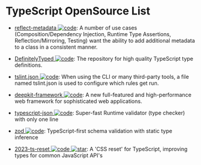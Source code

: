 # TypeScript OpenSource List

- [reflect-metadata ![code](https://martrix-usa.oss-accelerate.aliyuncs.com/logo/code.svg)](https://www.npmjs.com/package/reflect-metadata): A number of use cases (Composition/Dependency Injection, Runtime Type Assertions, Reflection/Mirroring, Testing) want the ability to add additional metadata to a class in a consistent manner.

- [DefinitelyTyped ![code](https://martrix-usa.oss-accelerate.aliyuncs.com/logo/code.svg)](https://github.com/DefinitelyTyped/DefinitelyTyped): The repository for high quality TypeScript type definitions.

- [tslint.json ![code](https://martrix-usa.oss-accelerate.aliyuncs.com/logo/code.svg)](https://palantir.github.io/tslint/usage/tslint-json/): When using the CLI or many third-party tools, a file named tslint.json is used to configure which rules get run.

- [deepkit-framework ![code](https://martrix-usa.oss-accelerate.aliyuncs.com/logo/code.svg)](https://github.com/deepkit/deepkit-framework): A new full-featured and high-performance web framework for sophisticated web applications.

- [typescript-json ![code](https://martrix-usa.oss-accelerate.aliyuncs.com/logo/code.svg)](https://github.com/samchon/typescript-json): Super-fast Runtime validator (type checker) with only one line

- [zod ![code](https://martrix-usa.oss-accelerate.aliyuncs.com/logo/code.svg)](https://github.com/colinhacks/zod): TypeScript-first schema validation with static type inference

- [2023-ts-reset ![code](https://martrix-usa.oss-accelerate.aliyuncs.com/logo/code.svg) ![star](https://img.shields.io/github/stars/total-typescript/ts-reset)](https://github.com/total-typescript/ts-reset): A 'CSS reset' for TypeScript, improving types for common JavaScript API's
